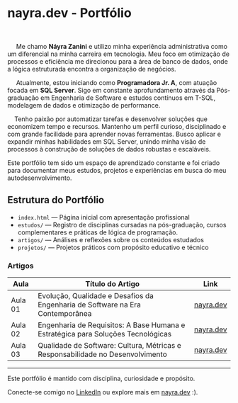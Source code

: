 # nayra.dev - Portfólio

<section class="max-w-4xl mx-auto mt-16 px-4 space-y-6 text-gray-300 leading-relaxed">
  <p>
      Me chamo <strong class="text-yellow-400">Náyra Zanini</strong> e utilizo minha experiência administrativa como um diferencial na minha carreira em tecnologia. Meu foco em otimização de processos e eficiência me direcionou para a área de banco de dados, onde a lógica estruturada encontra a organização de negócios.
  </p>
  <p>
      Atualmente, estou iniciando como <strong class="text-yellow-400">Programadora Jr. A</strong>, com atuação focada em <strong class="text-yellow-400">SQL Server</strong>. Sigo em constante aprofundamento através da Pós-graduação em Engenharia de Software e estudos contínuos em T-SQL, modelagem de dados e otimização de performance.
  </p>
  <p>
     Tenho paixão por automatizar tarefas e desenvolver soluções que economizem tempo e recursos. Mantenho um perfil curioso, disciplinado e com grande facilidade para aprender novas ferramentas. Busco aplicar e expandir minhas habilidades em SQL Server, unindo minha visão de processos à construção de soluções de dados robustas e escaláveis.
  </p>
</section>

Este portfólio tem sido um espaço de aprendizado constante e foi criado para documentar meus estudos, projetos e experiências em busca do meu autodesenvolvimento.
     
</section>


## Estrutura do Portfólio

- `index.html` — Página inicial com apresentação profissional  
- `estudos/` — Registro de disciplinas cursadas na pós-graduação, cursos complementares e práticas de lógica de programação.
- `artigos/` — Análises e reflexões sobre os conteúdos estudados  
- `projetos/` — Projetos práticos com propósito educativo e técnico  

### Artigos

| Aula       | Título do Artigo             | Link                                                                 |
|------------|------------------------------|----------------------------------------------------------------------|
| Aula 01    | Evolução, Qualidade e Desafios da Engenharia de Software na Era Contemporânea               | [nayra.dev](https://nayrazanini.github.io/nayra.dev-portfolio/artigos/aula01.html) |
| Aula 02    | Engenharia de Requisitos: A Base Humana e Estratégica para Soluções Tecnológicas               | [nayra.dev](https://nayrazanini.github.io/nayra.dev-portfolio/artigos/aula02.html)|
| Aula 03    | Qualidade de Software: Cultura, Métricas e Responsabilidade no Desenvolvimento               | [nayra.dev](https://nayrazanini.github.io/nayra.dev-portfolio/artigos/aula03.html)|

---

Este portfólio é mantido com disciplina, curiosidade e propósito.

Conecte-se comigo no [LinkedIn](https://www.linkedin.com/in/nayra-zanini) ou explore mais em [nayra.dev](https://nayrazanini.github.io/nayra.dev-portfolio/) :).
